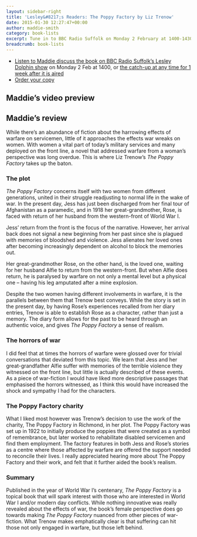 ```yaml
---
layout: sidebar-right
title: 'Lesley&#8217;s Readers: The Poppy Factory by Liz Trenow'
date: 2015-01-30 12:27:47+00:00
author: maddie-smith
category: book-lists
excerpt: Tune in to BBC Radio Suffolk on Monday 2 February at 1400-1430 where we'll discuss <cite>The Poppy Factory</cite> by Liz Trenow with Lesley Dolphin. <a href="http://suffolklibraries.co.uk/lesleys-readers/lesleys-readers-the-poppy-factory-by-liz-trenow">Watch our preview</a>.
breadcrumb: book-lists
---
```

<div class="panel">
  <ul>
    <li>
      <a title="Suffolk Radio player" href="http://www.bbc.co.uk/iplayer/console/bbc_radio_suffolk">Listen to Maddie discuss the book on BBC Radio Suffolk&#8217;s Lesley Dolphin show</a> on Monday 2 Feb at 1400, or <a title="Suffolk Radio" href="http://www.bbc.co.uk/programmes/p001d7vf">the catch-up at any time for 1 week after it is aired</a>
    </li>
    <li>
      <a href="http://suffolk.spydus.co.uk/cgi-bin/spydus.exe/ENQ/OPAC/BIBENQ/4586826?QRY=CTIBIB%3C%20IRN(43204669)&QRYTEXT=The%20Poppy%20Factory">Order your copy</a>
    </li>
  </ul>
</div>

## Maddie&#8217;s video preview

<div class="flex-video">
</div>

## Maddie&#8217;s review

While there’s an abundance of fiction about the harrowing effects of warfare on servicemen, little of it approaches the effects war wreaks on women. With women a vital part of today’s military services and many deployed on the front line, a novel that addressed warfare from a woman’s perspective was long overdue. This is where Liz Trenow’s <cite>The Poppy Factory</cite> takes up the baton.

### The plot

<cite>The Poppy Factory</cite> concerns itself with two women from different generations, united in their struggle readjusting to normal life in the wake of war. In the present day, Jess has just been discharged from her final tour of Afghanistan as a paramedic, and in 1918 her great-grandmother, Rose, is faced with return of her husband from the western-front of World War I.

Jess’ return from the front is the focus of the narrative. However, her arrival back does not signal a new beginning from her past since she is plagued with memories of bloodshed and violence. Jess alienates her loved ones after becoming increasingly dependent on alcohol to block the memories out.

Her great-grandmother Rose, on the other hand, is the loved one, waiting for her husband Alfie to return from the western-front. But when Alfie does return, he is paralysed by warfare on not only a mental level but a physical one &#8211; having his leg amputated after a mine explosion.

Despite the two women having different involvements in warfare, it is the parallels between them that Trenow best conveys. While the story is set in the present day, by having Rose’s experiences recalled from her diary entries, Trenow is able to establish Rose as a character, rather than just a memory. The diary form allows for the past to be heard through an authentic voice, and gives <cite>The Poppy Factory</cite> a sense of realism.

### The horrors of war

I did feel that at times the horrors of warfare were glossed over for trivial conversations that deviated from this topic. We learn that Jess and her great-grandfather Alfie suffer with memories of the terrible violence they witnessed on the front line, but little is actually described of these events. As a piece of war-fiction I would have liked more descriptive passages that emphasised the horrors witnessed, as I think this would have increased the shock and sympathy I had for the characters.

### The Poppy Factory charity

What I liked most however was Trenow’s decision to use the work of the charity, The Poppy Factory in Richmond, in her plot. The Poppy Factory was set up in 1922 to initially produce the poppies that were created as a symbol of remembrance, but later worked to rehabilitate disabled servicemen and find them employment. The factory features in both Jess and Rose’s stories as a centre where those affected by warfare are offered the support needed to reconcile their lives. I really appreciated hearing more about The Poppy Factory and their work, and felt that it further aided the book’s realism.

### Summary

Published in the year of World War I’s centenary, <cite>The Poppy Factory</cite> is a topical book that will spark interest with those who are interested in World War I and/or modern day conflicts. While nothing innovative was really revealed about the effects of war, the book’s female perspective does go towards making <cite>The Poppy Factory</cite> nuanced from other pieces of war-fiction. What Trenow makes emphatically clear is that suffering can hit those not only engaged in warfare, but those left behind.
